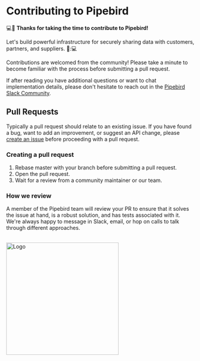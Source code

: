 # Contributing to Pipebird

:computer::tada: **Thanks for taking the time to contribute to Pipebird!**

Let's build powerful infrastructure for securely sharing data with customers, partners, and suppliers. :tada:::computer:

Contributions are welcomed from the community! Please take a minute to become
familiar with the process before submitting a pull request.

If after reading you have additional questions or want to chat implementation details, please don't hesitate to reach out in the [Pipebird Slack Community](https://join.slack.com/t/pipebirdcommunity/shared_invite/zt-1emvmxdk6-jBc9qXDDgeLhinJ8ktOgHg).

## Pull Requests

Typically a pull request should relate to an existing issue. If you have
found a bug, want to add an improvement, or suggest an API change, please
[create an issue](https://github.com/pipebird/pipebird/issues/new) before proceeding with a pull request.

### Creating a pull request
1. Rebase master with your branch before submitting a pull request.
2. Open the pull request.
3. Wait for a review from a community maintainer or our team.

### How we review

A member of the Pipebird team will review your PR to ensure that it solves the issue at hand, is a robust solution, and has tests associated with it. We're always happy to message in Slack, email, or hop on calls to talk through different approaches.

<br>

<a href="https://github.com/pipebird/pipebird">
    <img src="https://uploads-ssl.webflow.com/6219b67aebd6fd87049d2e0e/62fe57a6fd2bd5616374f955_Frame%2011960.svg" width=300 alt="Logo">
  </a>

